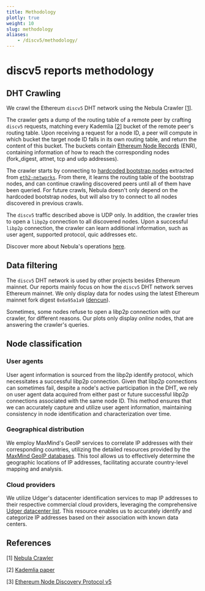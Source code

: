 ```yaml
---
title: Methodology
plotly: true
weight: 10
slug: methodology
aliases:
    - /discv5/methodology/
---
```


# discv5 reports methodology

## DHT Crawling

We crawl the Ethereum `discv5` DHT network using the Nebula Crawler [[1](#references)].

The crawler gets a dump of the routing table of a remote peer by crafting `discv5` requests, matching every Kademlia [[2](#references)] bucket of the remote peer's routing table. Upon receiving a request for a node ID, a peer will compute in which bucket the target node ID falls in its own routing table, and return the content of this bucket. The buckets contain [Ethereum Node Records](https://ethereum.org/en/developers/docs/networking-layer/network-addresses/#enr) (ENR), containing information of how to reach the corresponding nodes (fork_digest, attnet, tcp and udp addresses).

The crawler starts by connecting to [hardcoded bootstrap nodes](https://github.com/dennis-tra/nebula/blob/038116e979ade06ecc4518f287faace47c6580bf/config/bootstrap.go#L176-L199) extracted from [`eth2-networks`](https://github.com/eth-clients/eth2-networks/blob/master/shared/mainnet/bootstrap_nodes.txt). From there, it learns the routing table of the bootstrap nodes, and can continue crawling discovered peers until all of them have been queried. For future crawls, Nebula doesn't only depend on the hardcoded bootstrap nodes, but will also try to connect to all nodes discovered in previous crawls.

The `discv5` traffic described above is UDP only. In addition, the crawler tries to open a `libp2p` connection to all discovered nodes. Upon a successful `libp2p` connection, the crawler can learn additional information, such as user agent, supported protocol, quic addresses etc.

Discover more about Nebula's operations [here](https://probelab.io/tools/nebula/).

## Data filtering

The `discv5` DHT network is used by other projects besides Ethereum mainnet. Our reports mainly focus on how the `discv5` DHT network serves Ethereum mainnet. We only display data for nodes using the latest Ethereum mainnet fork digest `0x6a95a1a9` ([dencun](https://blog.ethereum.org/2024/02/27/dencun-mainnet-announcement)).

Sometimes, some nodes refuse to open a libp2p connection with our crawler, for different reasons. Our plots only display _online_ nodes, that are answering the crawler's queries.

## Node classification

### User agents

User agent information is sourced from the libp2p identify protocol, which necessitates a successful libp2p connection. Given that libp2p connections can sometimes fail, despite a node's active participation in the DHT, we rely on user agent data acquired from either past or future successful libp2p connections associated with the same node ID. This method ensures that we can accurately capture and utilize user agent information, maintaining consistency in node identification and characterization over time.

### Geographical distribution

We employ MaxMind's GeoIP services to correlate IP addresses with their corresponding countries, utilizing the detailed resources provided by the [MaxMind GeoIP databases](https://www.maxmind.com/en/geoip-databases). This tool allows us to effectively determine the geographic locations of IP addresses, facilitating accurate country-level mapping and analysis.

### Cloud providers

We utilize Udger's datacenter identification services to map IP addresses to their respective commercial cloud providers, leveraging the comprehensive [Udger datacenter list](https://udger.com/resources/datacenter-list). This resource enables us to accurately identify and categorize IP addresses based on their association with known data centers.

## References

[1] [Nebula Crawler](https://github.com/dennis-tra/nebula)

[2] [Kademlia paper](https://www.scs.stanford.edu/~dm/home/papers/kpos.pdf)

[3] [Ethereum Node Discovery Protocol v5](https://github.com/ethereum/devp2p/blob/master/discv5/discv5.md)
